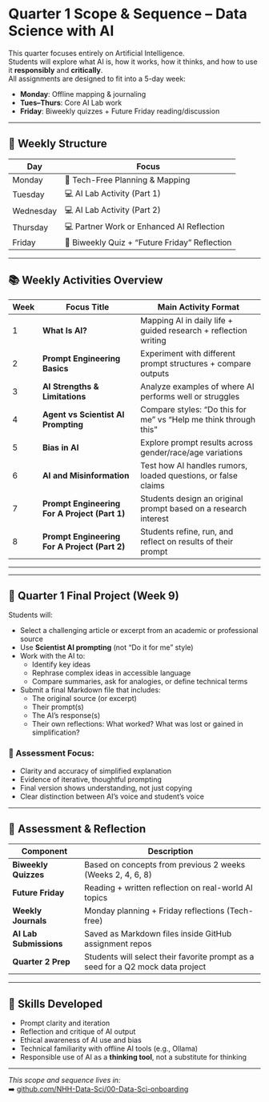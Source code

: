 # Quarter 1 Scope & Sequence – Data Science with AI

This quarter focuses entirely on Artificial Intelligence.  
Students will explore what AI is, how it works, how it thinks, and how to use it **responsibly** and **critically**.  
All assignments are designed to fit into a 5-day week:
- **Monday**: Offline mapping & journaling
- **Tues–Thurs**: Core AI Lab work
- **Friday**: Biweekly quizzes + Future Friday reading/discussion

---

## 🧭 Weekly Structure

| Day       | Focus                                  |
|-----------|----------------------------------------|
| Monday    | 📝 Tech-Free Planning & Mapping         |
| Tuesday   | 💻 AI Lab Activity (Part 1)             |
| Wednesday | 💻 AI Lab Activity (Part 2)             |
| Thursday  | 💻 Partner Work or Enhanced AI Reflection |
| Friday    | 🧠 Biweekly Quiz + “Future Friday” Reflection |

---

## 📚 Weekly Activities Overview

| Week | Focus Title                              | Main Activity Format |
|------|------------------------------------------|-----------------------|
| 1    | **What Is AI?**                          | Mapping AI in daily life + guided research + reflection writing |
| 2    | **Prompt Engineering Basics**            | Experiment with different prompt structures + compare outputs |
| 3    | **AI Strengths & Limitations**           | Analyze examples of where AI performs well or struggles |
| 4    | **Agent vs Scientist AI Prompting**      | Compare styles: “Do this for me” vs “Help me think through this” |
| 5    | **Bias in AI**                           | Explore prompt results across gender/race/age variations |
| 6    | **AI and Misinformation**                | Test how AI handles rumors, loaded questions, or false claims |
| 7    | **Prompt Engineering For A Project (Part 1)**             | Students design an original prompt based on a research interest |
| 8    | **Prompt Engineering For A Project (Part 2)**             | Students refine, run, and reflect on results of their prompt |

---

---

## 📘 Quarter 1 Final Project (Week 9)

Students will:
- Select a challenging article or excerpt from an academic or professional source
- Use **Scientist AI prompting** (not “Do it for me” style)
- Work with the AI to:
  - Identify key ideas
  - Rephrase complex ideas in accessible language
  - Compare summaries, ask for analogies, or define technical terms
- Submit a final Markdown file that includes:
  - The original source (or excerpt)
  - Their prompt(s)
  - The AI’s response(s)
  - Their own reflections: What worked? What was lost or gained in simplification?

### 🔧 Assessment Focus:
- Clarity and accuracy of simplified explanation  
- Evidence of iterative, thoughtful prompting  
- Final version shows understanding, not just copying  
- Clear distinction between AI’s voice and student’s voice  

---

## 🧪 Assessment & Reflection

| Component             | Description |
|----------------------|-------------|
| **Biweekly Quizzes** | Based on concepts from previous 2 weeks (Weeks 2, 4, 6, 8) |
| **Future Friday**    | Reading + written reflection on real-world AI topics |
| **Weekly Journals**  | Monday planning + Friday reflections (Tech-free) |
| **AI Lab Submissions** | Saved as Markdown files inside GitHub assignment repos |
| **Quarter 2 Prep**   | Students will select their favorite prompt as a seed for a Q2 mock data project |

---

## 🧠 Skills Developed

- Prompt clarity and iteration  
- Reflection and critique of AI output  
- Ethical awareness of AI use and bias  
- Technical familiarity with offline AI tools (e.g., Ollama)
- Responsible use of AI as a **thinking tool**, not a substitute for thinking

---

_This scope and sequence lives in:_  
➡️ [github.com/NHH-Data-Sci/00-Data-Sci-onboarding](https://github.com/NHH-Data-Sci/00-Data-Sci-onboarding)

